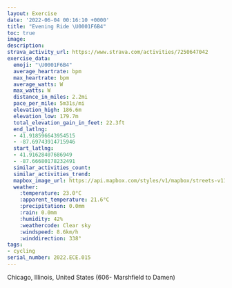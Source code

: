 ```yaml
---
layout: Exercise
date: '2022-06-04 00:16:10 +0000'
title: "Evening Ride \U0001F6B4"
toc: true
image:
description:
strava_activity_url: https://www.strava.com/activities/7250647042
exercise_data:
  emoji: "\U0001F6B4"
  average_heartrate: bpm
  max_heartrate: bpm
  average_watts: W
  max_watts: W
  distance_in_miles: 2.2mi
  pace_per_mile: 5m31s/mi
  elevation_high: 186.6m
  elevation_low: 179.7m
  total_elevation_gain_in_feet: 22.3ft
  end_latlng:
  - 41.918596643954515
  - -87.69743914715946
  start_latlng:
  - 41.91628407686949
  - -87.66680178232491
  similar_activities_count:
  similar_activities_trend:
  mapbox_image_url: https://api.mapbox.com/styles/v1/mapbox/streets-v11/static/path-5+787af2-1.0(wwy~FplavORzARtB%5BADl%40%3FXF%5E%3FRJZJnBQSC%3F%3FB%3FJJB%60%40Gj%40%40HCDGLAh%40JXGHBJEh%40BLCRQDAJ%40FAFEU%5BC_%40%3Fo%40Li%40FGHCJ%40JFLNBPDtEDZEhABp%40B~CGvAD%60CCh%40%40n%40ATFjAD~BDhACr%40%3FjCDjCDn%40C%5E%40fABXA%60CSnAI~%40M%60%40A%60AFnBD~%40C%5E%40bBDp%40AX%40h%40JjAFlAEZ%40VLh%40Ad%40BF%3FLFTCZDj%40AX%40FJPCICBCPHfBErADl%40AjA%40%5C%40zBNzCCb%40AxCAN%40XAv%40BH%40FCL%40VAh%40Fn%40Gp%40Bv%40AJDd%40AHAt%40DbEGlABnA%3Fb%40GP%40x%40G%60%40GPCr%40%3FBB%40CD%5D%3F%5BDU%3FIG_%40%3FYCm%40H%5B%40i%40Eg%40DYCq%40DWCo%40%3FKC_%40%40QCYBQDSAc%40%3Fg%40DUAI%40KCGBEFGb%40Bf%40A%60%40%40t%40BJ%3FbDHjA%3FbAAL%3Fr%40C%5CBbABJ%3FxBAPEBCN%3F%5EF%60%40CDBFCJHLANIZGDC%3FEGI%3FCBC%3FAGQDOCEDMAEBg%40Ag%40DGDCHE%60%40DJF%3FAC%40%3F%3FDMABGIBEMBFB%3F),pin-s-s+e5b22e(-87.66681,41.91628),pin-s-f+89ae00(-87.69743999999994,41.918590000000016)/auto/800x800?access_token=pk.eyJ1Ijoiam9zaGJlY2ttYW4iLCJhIjoiY205eWR2aDd1MWZ6djJrbXc4a3M0bWZleiJ9.XiG9OWkNcZk2QzjJbxLB4A
  weather:
    :temperature: 23.0°C
    :apparent_temperature: 21.6°C
    :precipitation: 0.0mm
    :rain: 0.0mm
    :humidity: 42%
    :weathercode: Clear sky
    :windspeed: 8.6km/h
    :winddirection: 338°
tags:
- cycling
serial_number: 2022.ECE.015
---
```

Chicago, Illinois, United States (606- Marshfield to Damen)
